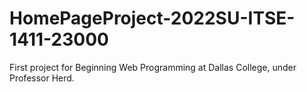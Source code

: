 # HomePageProject-2022SU-ITSE-1411-23000
First project for Beginning Web Programming at Dallas College, under Professor Herd. 
